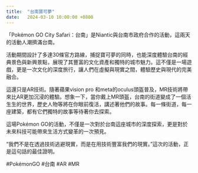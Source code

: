 ```yaml
---
title:  "台南寶可夢"
date:   2024-03-10 10:00:00 +0800
---
```


「Pokémon GO City Safari：台南」是Niantic與台南市政府合作的活動，這兩天的活動人潮擠滿台南。

活動期間設計了多達30條官方路線，捕捉寶可夢的同時，也能深度體驗台南的經典景色與新興景點，展現了其豐富的文化資產和獨特的城市魅力。這不僅是一場遊戲，更是一次文化的深度旅行，讓人們在虛擬與現實之間，體驗歷史與現代的完美融合。

這還只是AR技術。隨著蘋果vision pro 和meta的oculus頭盔普及，MR技術將帶來比AR更加沉浸的體驗。想象一下，當你戴上MR頭盔，台南的街道變成了一個活生生的世界，歷史人物等將在你眼前復活，講述著他們的故事。每一條街道，每一座建築，都有它們獨特的故事等待著你去探索。

這場Pokémon GO的活動，不僅是一次對於台南這座城市的深度探索，更是對於未來科技可能帶來生活方式變革的一次預見。

“我們不是在透過技術逃避現實，而是在用技術豐富我們的現實。”這次的活動，正是這句話的最佳證明。

#PokémonGO #台南 #AR #MR